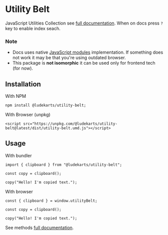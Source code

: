 # Utility Belt

JavaScript Utilities Collection see [full documentation](https://ludekarts.github.io/utility-belt). When on docs press `?` key to enable index seach.

### Note

- Docs uses native [JavaScript modules](https://developer.mozilla.org/en-US/docs/Web/JavaScript/Guide/Modules) implementation. If something does not work it may be that you're using outdated browser.
- This package is **not isomorphic** it can be used only for frontend tech (for now).

## Installation


With NPM

```
npm install @ludekarts/utility-belt;
```

With Browser (unpkg)

```
<script src="https://unpkg.com/@ludekarts/utility-belt@latest/dist/utility-belt.umd.js"></script>
```


## Usage

With bundler

```
import { clipboard } from "@ludekarts/utility-belt";

const copy = clipboard();

copy("Hello! I'm copied text.");

```

With browser

```
const { clipboard } = window.utilityBelt;

const copy = clipboard();

copy("Hello! I'm copied text.");

```

See methods [full documentation](https://ludekarts.github.io/utility-belt).